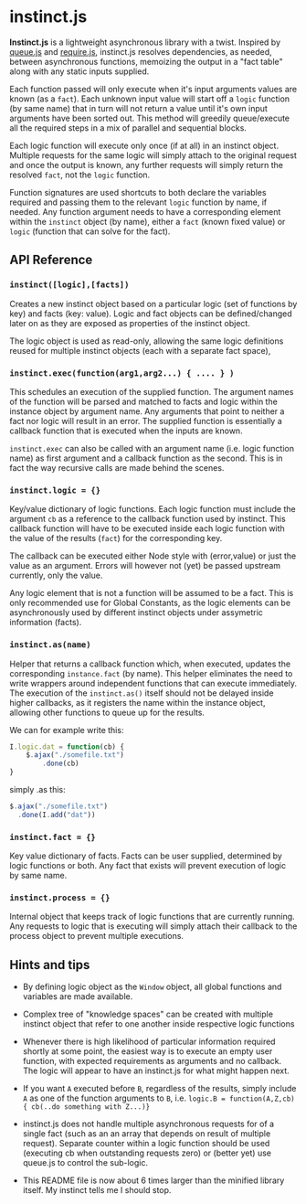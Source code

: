 # instinct.js

**Instinct.js** is a lightweight asynchronous library with a twist.  Inspired by [queue.js](https://github.com/mbostock/queue) and  [require.js](http://requirejs.org/), instinct.js resolves dependencies, as needed, between asynchronous functions, memoizing the output in a "fact table" along with any static inputs supplied.

Each function passed will only execute when it's input arguments values are known (as a `fact`).  Each unknown input value will start off a `logic` function (by same name) that in turn will not return a value until it's own input arguments have been sorted out. This method will greedily queue/execute all the required steps in a mix of parallel and sequential blocks. 

Each logic function will execute only once (if at all) in an instinct object. Multiple requests for the same logic will simply attach to the original request and once the output is known, any further requests will simply return the resolved `fact`, not the `logic` function.

Function signatures are used shortcuts to both declare the variables required and passing them to the relevant `logic` function by name, if needed. Any function argument needs to have a corresponding element within the `instinct` object (by name), either a `fact` (known fixed value) or `logic` (function that can solve for the fact).

## API Reference

### `instinct([logic],[facts])`
Creates a new instinct object based on a particular logic (set of functions by key) and facts (key: value).  Logic and fact objects can be defined/changed later on as they are exposed as properties of the instinct object.

The logic object is used as read-only, allowing the same logic definitions reused for multiple instinct objects (each with a separate fact space),

### `instinct.exec(function(arg1,arg2...) { .... } )`

This schedules an execution of the supplied function.  The argument names of the function will be parsed and matched to facts and logic within the instance object by argument name.  Any arguments that point to neither a fact nor logic will result in an error.  The supplied function is essentially a callback function that is executed when the inputs are known.  

`instinct.exec` can also be called with an argument name (i.e. logic function name) as first argument and a callback function as the second.  This is in fact the way recursive calls are made behind the scenes.

### `instinct.logic = {}`
Key/value dictionary of logic functions. Each logic function must include the argument `cb` as a reference to the callback function used by instinct.  This callback function will have to be executed inside each logic function with the value of the results (`fact`) for the corresponding key.

The callback can be executed either Node style with (error,value) or just the value as an argument.  Errors will however not (yet) be passed upstream currently, only the value.

Any logic element that is not a function will be assumed to be a fact. This is only recommended use for Global Constants, as the logic elements can be asynchronously used by different instinct objects under assymetric information (facts).

### `instinct.as(name)`
Helper that returns a callback function which, when executed, updates the corresponding `instance.fact` (by name).   This helper eliminates the need to write wrappers around independent functions that can execute immediately.  The execution of the `instinct.as()` itself should not be delayed inside higher callbacks, as it registers the name within the instance object, allowing other functions to queue up for the results.

We can for example write this:

```js
I.logic.dat = function(cb) {
	$.ajax("./somefile.txt")
		.done(cb)
}
```
simply .as this:

```js
$.ajax("./somefile.txt")
  .done(I.add("dat"))
```

### `instinct.fact = {}`
Key value dictionary of facts.  Facts can be user supplied, determined by logic functions or both.   Any fact that exists will prevent execution of logic by same name.  

### `instinct.process = {}`
Internal object that keeps track of logic functions that are currently running.  Any requests to logic that is executing will simply attach their callback to the process object to prevent multiple executions.

## Hints and tips

* By defining logic object as the `Window` object, all global functions and variables are made available.

* Complex tree of "knowledge spaces" can be created with multiple instinct object that refer to one another inside respective logic functions

* Whenever there is high likelihood of particular information required shortly at some point, the easiest way is to execute an empty user function, with expected requirements as arguments and no callback.   The logic will appear to have an instinct.js for what might happen next.

* If you want `A` executed before `B`, regardless of the results, simply include `A` as one of the function arguments to `B`, i.e. ```logic.B = function(A,Z,cb) { cb(..do something with Z...)}```

* instinct.js does not handle multiple asynchronous requests for of a single fact (such as an an array that depends on result of multiple request).  Separate counter within a logic function should be used (executing cb when outstanding requests zero) or (better yet) use queue.js to control the sub-logic.

*  This README file is now about 6 times larger than the minified library itself. My instinct tells me I should stop.  